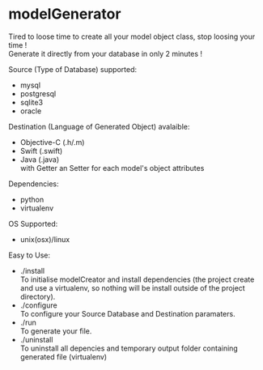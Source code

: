 # modelGenerator

Tired to loose time to create all your model object class, stop loosing your time !  
Generate it directly from your database in only 2 minutes !  

Source (Type of Database) supported: 

- mysql
- postgresql
- sqlite3
- oracle

Destination (Language of Generated Object) avalaible: 

- Objective-C (.h/.m)
- Swift (.swift)
- Java (.java)  
with Getter an Setter for each model's object attributes  

Dependencies:  
- python
- virtualenv

OS Supported:  
- unix(osx)/linux

Easy to Use: 

- ./install  
  To initialise modelCreator and install dependencies (the project create and use a virtualenv, so nothing will be install outside of the project directory).
- ./configure  
  To configure your Source Database and Destination paramaters.
- ./run  
  To generate your file.
- ./uninstall  
  To uninstall all depencies and temporary output folder containing generated file (virtualenv)
  
